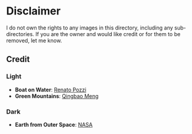 # Disclaimer

I do not own the rights to any images in this directory, including any sub-
directories. If you are the owner and would like credit or for them to be
removed, let me know.

## Credit

### Light

- **Boat on Water**: [Renato Pozzi](https://unsplash.com/photos/wide-angle-photo-of-boat-on-body-of-water-G4oGYy_ZcsQ)
- **Green Mountains**: [Qingbao Meng](https://unsplash.com/photos/birds-eye-view-photograph-of-green-mountains-01_igFr7hd4)

### Dark

- **Earth from Outer Space**: [NASA](https://unsplash.com/photos/photo-of-outer-space-Q1p7bh3SHj8)
